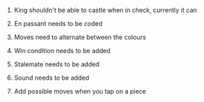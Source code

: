 1. King shouldn't be able to castle when in check, currently it can

2. En passant needs to be coded

3. Moves need to alternate between the colours

4. Win condition needs to be added

5. Stalemate needs to be added

6. Sound needs to be added

7. Add possible moves when you tap on a piece
